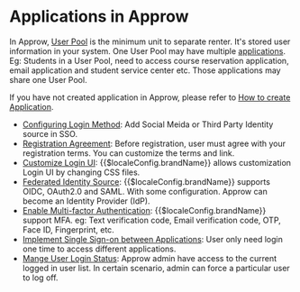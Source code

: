 # Applications in Approw

<LastUpdated/>

In Approw, [User Pool](/en/concepts/user-pool.md) is the minimum unit to separate renter. It's stored user information in your system.  One User Pool may have multiple [applications](/en/concepts/application.md). Eg: Students in a User Pool, need to access course reservation application, email application and student service center etc. Those applications may share one User Pool.

If you have not created application in Approw, please refer to [How to create Application](./create-app.md).


- [Configuring Login Method](./config-login-methods.md): Add Social Meida or Third Party Identity source in SSO.
- [Registration Agreement](./agreements.md): Before registration, user must agree with your registration terms. You can customize the terms and link.
- [Customize Login UI](./custom-styles.md): {{$localeConfig.brandName}} allows customization Login UI by changing CSS files.
- [Federated Identity Source](./identity-provider.md): {{$localeConfig.brandName}} supports OIDC, OAuth2.0 and SAML. With some configuration. Approw can become an Identity Provider (IdP).
- [Enable Multi-factor Authentication](./mfa.md): {{$localeConfig.brandName}} support MFA. eg: Text verification code, Email verification code, OTP, Face ID, Fingerprint, etc.
- [Implement Single Sign-on between Applications](./sso.md): User only need login one time to access different applications.
- [Mange User Login Status](./session-management.md): Approw admin have access to the current logged in user list. In certain scenario, admin can force a particular user to log off.  

